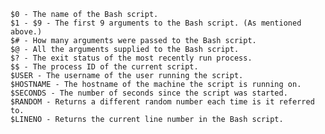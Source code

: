 	$0 - The name of the Bash script.
	$1 - $9 - The first 9 arguments to the Bash script. (As mentioned above.)
	$# - How many arguments were passed to the Bash script.
	$@ - All the arguments supplied to the Bash script.
	$? - The exit status of the most recently run process.
	$$ - The process ID of the current script.
	$USER - The username of the user running the script.
	$HOSTNAME - The hostname of the machine the script is running on.
	$SECONDS - The number of seconds since the script was started.
	$RANDOM - Returns a different random number each time is it referred to.
	$LINENO - Returns the current line number in the Bash script.